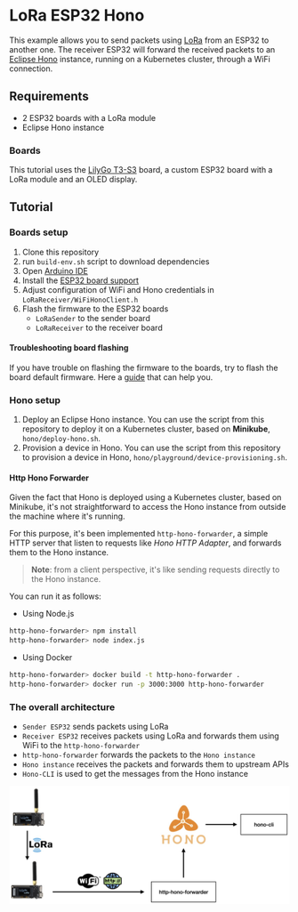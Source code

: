 # LoRa ESP32 Hono

This example allows you to send packets using [LoRa](https://lora-alliance.org) from an ESP32 to another one.
The receiver ESP32 will forward the received packets to an [Eclipse Hono](https://www.eclipse.org/hono/) instance, running on a Kubernetes cluster, through a WiFi connection.

## Requirements

- 2 ESP32 boards with a LoRa module
- Eclipse Hono instance

### Boards

This tutorial uses the [LilyGo T3-S3](https://www.lilygo.cc/products/t3s3-v1-0) board, a custom ESP32 board with a LoRa module and an OLED display.

## Tutorial

### Boards setup

1. Clone this repository
2. run `build-env.sh` script to download dependencies
3. Open [Arduino IDE](https://www.arduino.cc)
4. Install the [ESP32 board support](https://docs.espressif.com/projects/arduino-esp32/en/latest/installing.html)
5. Adjust configuration of WiFi and Hono credentials in `LoRaReceiver/WiFiHonoClient.h`
6. Flash the firmware to the ESP32 boards
    - `LoRaSender` to the sender board
    - `LoRaReceiver` to the receiver board

#### Troubleshooting board flashing

If you have trouble on flashing the firmware to the boards, try to flash the board default firmware.
Here a [guide](https://pmanzoni.notion.site/How-to-LoRaWAN-con-ESP32-en-Arduino-IDE-1510f7470c044755b8094cd7e159583a) that can help you.

### Hono setup

1. Deploy an Eclipse Hono instance. You can use the script from this repository to deploy it on a Kubernetes cluster, based on **Minikube**, `hono/deploy-hono.sh`.
2. Provision a device in Hono. You can use the script from this repository to provision a device in Hono, `hono/playground/device-provisioning.sh`.

#### Http Hono Forwarder

Given the fact that Hono is deployed using a Kubernetes cluster, based on Minikube, it's not straightforward to access the Hono instance from outside the machine where it's running.

For this purpose, it's been implemented `http-hono-forwarder`, a simple HTTP server that listen to requests like *Hono HTTP Adapter*, and forwards them to the Hono instance.

> **Note**: from a client perspective, it's like sending requests directly to the Hono instance.

You can run it as follows:

- Using Node.js
```bash
http-hono-forwarder> npm install
http-hono-forwarder> node index.js
```
- Using Docker
```bash
http-hono-forwarder> docker build -t http-hono-forwarder .
http-hono-forwarder> docker run -p 3000:3000 http-hono-forwarder
```

### The overall architecture

- `Sender ESP32` sends packets using LoRa
- `Receiver ESP32` receives packets using LoRa and forwards them using WiFi to the `http-hono-forwarder`
- `http-hono-forwarder` forwards the packets to the `Hono instance`
- `Hono instance` receives the packets and forwards them to upstream APIs
- `Hono-CLI` is used to get the messages from the Hono instance

![Architecture](img/architecture.jpeg)
